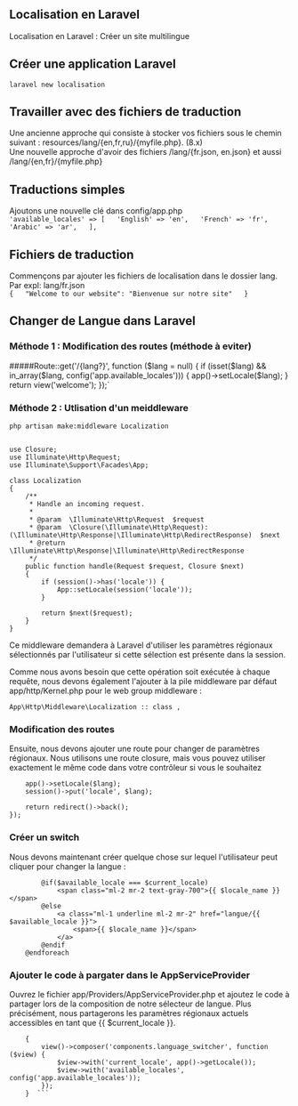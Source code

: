 ## Localisation en Laravel
Localisation en Laravel : Créer un site multilingue  
  
## Créer une application Laravel
`laravel new localisation  `
  
## Travailler avec des fichiers de traduction
Une ancienne approche qui consiste à stocker vos fichiers sous le chemin suivant : resources/lang/{en,fr,ru}/{myfile.php}. (8.x)  
Une nouvelle approche d'avoir des fichiers /lang/{fr.json, en.json} et aussi /lang/{en,fr}/{myfile.php}  
  
## Traductions simples
Ajoutons une nouvelle clé dans config/app.php  
`'available_locales' => [  
  'English' => 'en',  
  'French' => 'fr',  
  'Arabic' => 'ar',  
],  `
  
## Fichiers de traduction
Commençons par ajouter les fichiers de localisation dans le dossier lang.  
Par expl: lang/fr.json  
`{  
  "Welcome to our website": "Bienvenue sur notre site"  
}`  
  
## Changer de Langue dans Laravel
  
### Méthode 1 : Modification des routes (méthode à eviter)
#####Route::get('/{lang?}', function ($lang = null) {
    if (isset($lang) && in_array($lang, config('app.available_locales'))) {
        app()->setLocale($lang);
    }
    return view('welcome');
});`
  
### Méthode 2 : Utlisation d'un meiddleware
`php artisan make:middleware Localization  `
  
```namespace App\Http\Middleware;  
  
use Closure;  
use Illuminate\Http\Request;  
use Illuminate\Support\Facades\App;  
  
class Localization  
{  
    /**   
     * Handle an incoming request.  
     *  
     * @param  \Illuminate\Http\Request  $request  
     * @param  \Closure(\Illuminate\Http\Request): (\Illuminate\Http\Response|\Illuminate\Http\RedirectResponse)  $next  
     * @return \Illuminate\Http\Response|\Illuminate\Http\RedirectResponse  
     */  
    public function handle(Request $request, Closure $next)  
    {  
        if (session()->has('locale')) {  
            App::setLocale(session('locale'));  
        }  
  
        return $next($request);  
    }  
}
```
Ce middleware demandera à Laravel d'utiliser les paramètres régionaux sélectionnés par l'utilisateur si cette sélection est présente dans la session.  
  
Comme nous avons besoin que cette opération soit exécutée à chaque requête, nous devons également l'ajouter à la pile middleware par défaut app/http/Kernel.php pour le web group middleware :  
  
`App\Http\Middleware\Localization :: class ,  `
  
### Modification des routes  
Ensuite, nous devons ajouter une route pour changer de paramètres régionaux. Nous utilisons une route closure, mais vous pouvez utiliser exactement le même code dans votre   contrôleur si vous le souhaitez  
  
```Route::get('langue/{lang}', function ($lang) {  
    app()->setLocale($lang);  
    session()->put('locale', $lang);  
  
    return redirect()->back();  
}); 
```  
### Créer un switch
Nous devons maintenant créer quelque chose sur lequel l'utilisateur peut cliquer pour changer la langue :  
  
```@foreach($available_locales as $locale_name => $available_locale)  
        @if($available_locale === $current_locale)  
            <span class="ml-2 mr-2 text-gray-700">{{ $locale_name }}</span>  
        @else  
            <a class="ml-1 underline ml-2 mr-2" href="langue/{{ $available_locale }}">  
                <span>{{ $locale_name }}</span>  
            </a>  
        @endif  
    @endforeach 
```
### Ajouter le code à pargater dans le AppServiceProvider 
Ouvrez le fichier app/Providers/AppServiceProvider.php et ajoutez le code à partager lors de la composition de notre sélecteur de langue. Plus précisément, nous partagerons les paramètres régionaux actuels accessibles en tant que {{ $current_locale }}.  

```public function boot()  
    {  
        view()->composer('components.language_switcher', function ($view) {  
            $view->with('current_locale', app()->getLocale());  
            $view->with('available_locales', config('app.available_locales'));  
        });  
    }  ```
